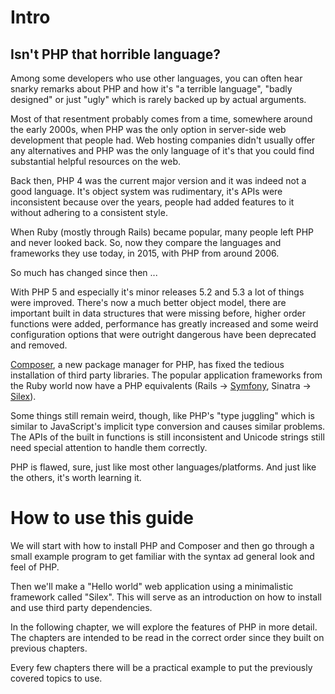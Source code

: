 # Intro

## Isn't PHP that horrible language?

Among some developers who use other languages,
you can often hear snarky remarks about PHP and
how it's "a terrible language", "badly designed" or just "ugly"
which is rarely backed up by actual arguments.

Most of that resentment probably comes from a time,
somewhere around the early 2000s, when PHP was the only option
in server-side web development that people had. Web hosting
companies didn't usually offer any alternatives and PHP
was the only language of it's that you could find
substantial helpful resources on the web.

Back then, PHP 4 was the current major version and it was indeed not a good
language. It's object system was rudimentary, it's APIs were inconsistent because
over the years, people had added features to it without adhering to a consistent style.

When Ruby (mostly through Rails) became popular, many people left PHP and never looked back. So, now
they compare the languages and frameworks they use today, in 2015, with PHP from around 2006.

So much has changed since then ...

With PHP 5 and especially it's minor releases 5.2 and 5.3 a lot of things were improved.
There's now a much better object model,
there are important built in data structures that were missing before,
higher order functions were added,
performance has greatly increased
and some weird configuration options that were outright dangerous have been deprecated and removed.

[Composer][1], a new package manager for PHP, has fixed the tedious installation of third party libraries.
The popular application frameworks from the Ruby world now have a PHP equivalents
(Rails -> [Symfony][2], Sinatra -> [Silex][3]).

Some things still remain weird, though, like PHP's "type juggling"
which is similar to JavaScript's implicit type conversion and causes similar problems.
The APIs of the built in functions is still inconsistent and
Unicode strings still need special attention to handle them correctly.

PHP is flawed, sure, just like most other languages/platforms. And just like the others, it's worth learning it.

# How to use this guide

We will start with how to install PHP and Composer and then go through a small example program to get familiar with the syntax ad general look and feel of PHP.

Then we'll make a "Hello world" web application using a minimalistic framework called "Silex". This will serve as an introduction on how to install and use third party dependencies.

In the following chapter, we will explore the features of PHP in more detail.
The chapters are intended to be read in the correct order since they built on previous chapters.

Every few chapters there will be a practical example to put the previously covered topics to use.



[1]: https://getcomposer.org
[2]: http://symfony.com
[3]: http://silex.sensiolabs.org
